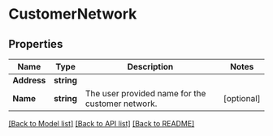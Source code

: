 # CustomerNetwork

## Properties

Name | Type | Description | Notes
------------ | ------------- | ------------- | -------------
**Address** | **string** |  | 
**Name** | **string** | The user provided name for the customer network. | [optional] 

[[Back to Model list]](../README.md#documentation-for-models) [[Back to API list]](../README.md#documentation-for-api-endpoints) [[Back to README]](../README.md)


